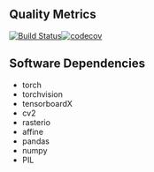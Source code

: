 ## Quality Metrics

[![Build Status](https://travis-ci.com/iceberg-project/Seals.svg?branch=experimental%2Fdata-design)](https://travis-ci.com/iceberg-project/Seals)[![codecov](https://codecov.io/gh/iceberg-project/Seals/branch/experimental%2Fdata-design/graph/badge.svg)](https://codecov.io/gh/iceberg-project/Seals)




## Software Dependencies

- torch
- torchvision
- tensorboardX
- cv2
- rasterio
- affine
- pandas
- numpy
- PIL
